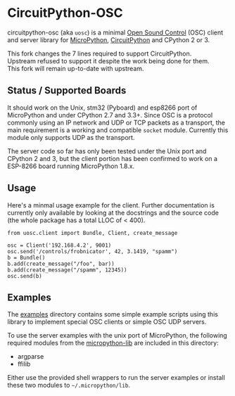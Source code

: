 CircuitPython-OSC
===============

circuitpython-osc (aka `uosc`) is a minimal [Open Sound Control] \(OSC) client
and server library for [MicroPython], [CircuitPython] and CPython 2 or 3.

This fork changes the 7 lines required to support CircuitPython.  
Upstream refused to support it despite the work being done for them.  
This fork will remain up-to-date with upstream.


Status / Supported Boards
-------------------------

It should work on the Unix, stm32 (Pyboard) and esp8266 port of MicroPython
and under CPython 2.7 and 3.3+. Since OSC is a protocol commonly using an IP
network and UDP or TCP packets as a transport, the main requirement is a
working and compatible `socket` module. Currently this module only supports UDP
as the transport.

The server code so far has only been tested under the Unix port and CPython 2
and 3, but the client portion has been confirmed to work on a ESP-8266 board
running MicroPython 1.8.x.


Usage
-----

Here's a minmal usage example for the client. Further documentation is
currently only available by looking at the docstrings and the source code (the
whole package has a total LLOC of < 400).

    from uosc.client import Bundle, Client, create_message

    osc = Client('192.168.4.2', 9001)
    osc.send('/controls/frobnicator', 42, 3.1419, "spamm")
    b = Bundle()
    b.add(create_message("/foo", bar))
    b.add(create_message("/spamm", 12345))
    osc.send(b)


Examples
--------

The [examples](./examples) directory contains some simple example scripts using
this library to implement special OSC clients or simple OSC UDP servers.

To use the server examples with the unix port of MicroPython, the following 
required modules from the [micropython-lib] are included in this directory:

* argparse
* ffilib

Either use the provided shell wrappers to run the server examples or install
these two modules to `~/.micropython/lib`.


[Open Sound Control]: http://opensoundcontrol.org
[MicroPython]: http://micropython.org
[micropython-lib]: https://github.com/micropython/micropython-lib
[CircuitPython]: https://circuitpython.org
